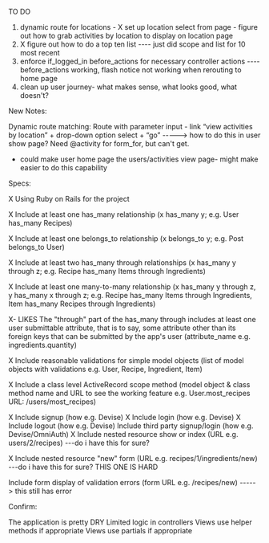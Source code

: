 TO DO
 1) dynamic route for locations
        - X set up location select from page
        - figure out how to grab activities by location to display on location page
 2) X figure out how to do a top ten list
        ---- just did scope and list for 10 most recent
 3) enforce if_logged_in before_actions for necessary controller actions
    ----before_actions working, flash notice not working when rerouting to home page
 4) clean up user journey- what makes sense, what looks good, what doesn't?

New Notes:

Dynamic route matching:
Route with parameter input - link “view activities by location” + drop-down option select + “go”
-----> how to do this in user show page? Need @activity for form_for, but can't get. 
- could make user home page the users/activities view page- might make easier to do this capability



Specs:

 X Using Ruby on Rails for the project

 X Include at least one has_many relationship (x has_many y; e.g. User has_many Recipes)

 X Include at least one belongs_to relationship (x belongs_to y; e.g. Post belongs_to User)

 X Include at least two has_many through relationships (x has_many y through z; e.g. Recipe has_many Items through Ingredients)

 X Include at least one many-to-many relationship (x has_many y through z, y has_many x through z; e.g. Recipe has_many Items through Ingredients, Item has_many Recipes through Ingredients)

 X- LIKES 
 The "through" part of the has_many through includes at least one user submittable attribute, that is to say, some attribute other than its foreign keys that can be submitted by the app's user (attribute_name e.g. ingredients.quantity)

 X Include reasonable validations for simple model objects (list of model objects with validations e.g. User, Recipe, Ingredient, Item)

 X Include a class level ActiveRecord scope method (model object & class method name and URL to see the working feature e.g. User.most_recipes URL: /users/most_recipes)

 X Include signup (how e.g. Devise)
 X Include login (how e.g. Devise)
 X Include logout (how e.g. Devise)
 Include third party signup/login (how e.g. Devise/OmniAuth)
 X Include nested resource show or index (URL e.g. users/2/recipes)
            ---do i have this for sure?

 X Include nested resource "new" form (URL e.g. recipes/1/ingredients/new)
            ---do i have this for sure? THIS ONE IS HARD

Include form display of validation errors (form URL e.g. /recipes/new)
-----> this still has error

Confirm:

 The application is pretty DRY
 Limited logic in controllers
 Views use helper methods if appropriate
 Views use partials if appropriate